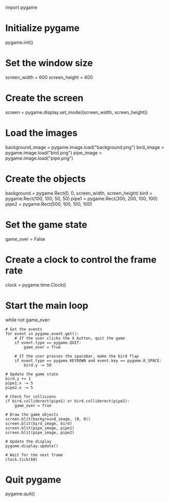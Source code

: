 import pygame

# Initialize pygame
pygame.init()

# Set the window size
screen_width = 600
screen_height = 400

# Create the screen
screen = pygame.display.set_mode((screen_width, screen_height))

# Load the images
background_image = pygame.image.load("background.png")
bird_image = pygame.image.load("bird.png")
pipe_image = pygame.image.load("pipe.png")

# Create the objects
background = pygame.Rect(0, 0, screen_width, screen_height)
bird = pygame.Rect(100, 100, 50, 50)
pipe1 = pygame.Rect(300, 200, 100, 100)
pipe2 = pygame.Rect(500, 100, 100, 100)

# Set the game state
game_over = False

# Create a clock to control the frame rate
clock = pygame.time.Clock()

# Start the main loop
while not game_over:

    # Get the events
    for event in pygame.event.get():
        # If the user clicks the X button, quit the game
        if event.type == pygame.QUIT:
            game_over = True

        # If the user presses the spacebar, make the bird flap
        if event.type == pygame.KEYDOWN and event.key == pygame.K_SPACE:
            bird.y -= 50

    # Update the game state
    bird.y += 1
    pipe1.x -= 5
    pipe2.x -= 5

    # Check for collisions
    if bird.colliderect(pipe1) or bird.colliderect(pipe2):
        game_over = True

    # Draw the game objects
    screen.blit(background_image, (0, 0))
    screen.blit(bird_image, bird)
    screen.blit(pipe_image, pipe1)
    screen.blit(pipe_image, pipe2)

    # Update the display
    pygame.display.update()

    # Wait for the next frame
    clock.tick(60)

# Quit pygame
pygame.quit()
